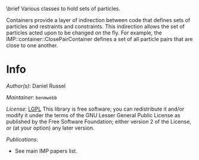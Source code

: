 \brief Various classes to hold sets of particles.

Containers provide a layer of indirection between code that defines sets of particles and restraints and constraints. This indirection allows the set of particles acted upon to be changed on the fly. For example, the IMP::container::ClosePairContainer defines a set of all particle pairs that are close to one another.

# Info

_Author(s)_: Daniel Russel

_Maintainer_: `benmwebb`

_License_: [LGPL](http://www.gnu.org/licenses/old-licenses/lgpl-2.1.html)
This library is free software; you can redistribute it and/or
modify it under the terms of the GNU Lesser General Public
License as published by the Free Software Foundation; either
version 2 of the License, or (at your option) any later version.

_Publications_:
 - See main IMP papers list.
